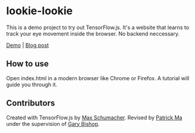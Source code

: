 # lookie-lookie

This is a demo project to try out TensorFlow.js. It's a website that learns to
track your eye movement inside the browser. No backend neccessary.

[Demo](https://cpury.github.io/lookie-lookie/) \| [Blog post](https://cpury.github.io/learning-where-you-are-looking-at/)

## How to use

Open index.html in a modern browser like Chrome or Firefox. A tutorial will
guide you through it.

## Contributors

Created with TensorFlow.js by [Max Schumacher](https://github.com/cpury). Revised by [Patrick Ma](https://github.com/mapy1874/) under the supervision of [Gary Bishop](https://www.cs.unc.edu/~gb/).